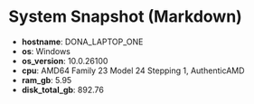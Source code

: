 # System Snapshot (Markdown)

- **hostname**: DONA_LAPTOP_ONE
- **os**: Windows
- **os_version**: 10.0.26100
- **cpu**: AMD64 Family 23 Model 24 Stepping 1, AuthenticAMD
- **ram_gb**: 5.95
- **disk_total_gb**: 892.76
